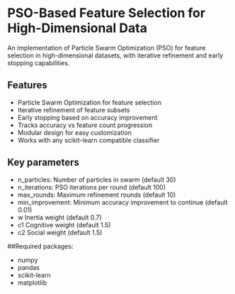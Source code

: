 # PSO-Based Feature Selection for High-Dimensional Data
An implementation of Particle Swarm Optimization (PSO) for feature selection in high-dimensional datasets, with iterative refinement and early stopping capabilities.


## Features

- Particle Swarm Optimization for feature selection
- Iterative refinement of feature subsets
- Early stopping based on accuracy improvement
- Tracks accuracy vs feature count progression
- Modular design for easy customization
- Works with any scikit-learn compatible classifier

## Key parameters

- n_particles: 	Number of particles in swarm	(default 30)
- n_iterations: 	PSO iterations per round	(default 100)
- max_rounds:	Maximum refinement rounds	(default 10) 
- min_improvement: 	Minimum accuracy improvement to continue	(default 0.01)
- w	Inertia weight	(default 0.7)
- c1	Cognitive weight	(default 1.5)
- c2	Social weight	(default 1.5) 

##Required packages:

- numpy
- pandas
- scikit-learn
- matplotlib
